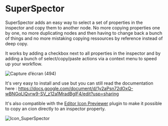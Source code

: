 # SuperSpector

SuperSpector adds an easy way to select a set of properties in the inspector and copy them to another node. No more copying properties one by one, no more duplicating nodes and then having to change back a bunch of things and no more mistaking copying ressources by reference instead of deep copy.

It works by adding a checkbox next to all properties in the inspector and by adding a bunch of select/copy/paste actions via a context menu to speed up your workflow.

![Capture d’écran (494)](https://user-images.githubusercontent.com/74102789/219330509-7f9afe4e-3b49-429b-b4e3-162d26ee93c5.png)

It's very easy to install and use but you can still read the documentation here : https://docs.google.com/document/d/1y2aPsn72dOxQ-wBNGqLlQvrw9-SV_z12a1MradBglF4/edit?usp=sharing

It's also compatible with the [Editor Icon Previewer](https://godotengine.org/asset-library/asset/1664) plugin to make it possible to copy an cion directly to an inspector property.

![Icon_SuperSpector](https://user-images.githubusercontent.com/74102789/219342609-8bdde3f4-ac03-4fdb-83d7-2580d15d1556.png)
